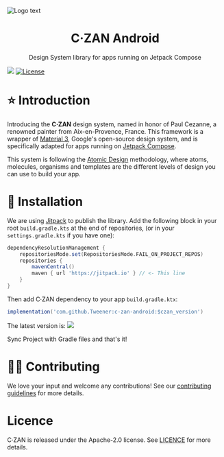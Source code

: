 ![Logo   text](https://github.com/Tweener/c-zan-android/assets/596985/45ee247c-c8da-461a-8544-2e08578882db)

<h1 align="center">C·ZAN Android</h1>

<p align="center">Design System library for apps running on Jetpack Compose</p>

[![](https://jitpack.io/v/Tweener/c-zan-android.svg)](https://jitpack.io/#Tweener/c-zan-android)
[![License](https://img.shields.io/badge/License-Apache%202.0-blue.svg)](https://opensource.org/licenses/Apache-2.0)

# ⭐️ Introduction

Introducing the **C·ZAN** design system, named in honor of Paul Cezanne, a renowned painter from Aix-en-Provence, France. This framework is a wrapper of [Material 3](https://m3.material.io/), Google's
open-source design system, and is specifically adapted for apps running on [Jetpack Compose](https://developer.android.com/jetpack/compose).

This system is following the [Atomic Design](https://bradfrost.com/blog/post/atomic-web-design/) methodology, where atoms, molecules, organisms and templates are the different levels of design you can
use to build your app.

# 💾 Installation

We are using [Jitpack](https://jitpack.io/) to publish the library.
Add the following block in your root `build.gradle.kts` at the end of repositories, (or in your `settings.gradle.kts` if you have one):

```groovy
dependencyResolutionManagement {
    repositoriesMode.set(RepositoriesMode.FAIL_ON_PROJECT_REPOS)
    repositories {
        mavenCentral()
        maven { url 'https://jitpack.io' } // <- This line
    }
}
```

Then add C·ZAN dependency to your app `build.gradle.ktx`:

```groovy
implementation('com.github.Tweener:c-zan-android:$czan_version')
```

The latest version is: [![](https://jitpack.io/v/Tweener/c-zan-android.svg)](https://jitpack.io/#Tweener/c-zan-android)

Sync Project with Gradle files and that's it!

# 👨‍💻 Contributing

We love your input and welcome any contributions! See our [contributing guidelines](https://github.com/Tweener/c-zan-android/blob/master/CONTRIBUTING.md) for more details.

# Licence

C·ZAN is released under the Apache-2.0 license. See [LICENCE](https://github.com/Tweener/c-zan-android?tab=Apache-2.0-1-ov-file#readme) for more details.
